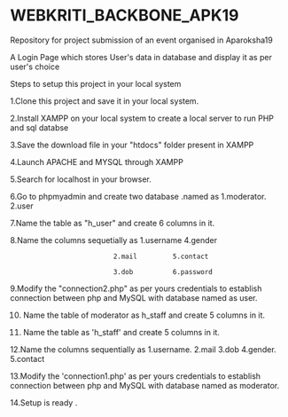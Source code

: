 # WEBKRITI_BACKBONE_APK19
Repository for project submission of an event organised in Aparoksha19


A Login Page which stores User's data in database and display it as per user's choice

Steps to setup this project in your local system

1.Clone this project and save it in your local system.

2.Install XAMPP on your local system to create a local server to run PHP and sql databse

3.Save the download file in your "htdocs" folder present in XAMPP

4.Launch APACHE and MYSQL through XAMPP

5.Search for localhost in your browser.

6.Go to phpmyadmin and create  two database .named as 1.moderator.   2.user
   

7.Name the table as "h_user" and create 6 columns in it.

8.Name the columns sequetially as 1.username 4.gender

                              2.mail         5.contact
                              
                              3.dob          6.password
9.Modify the "connection2.php" as per yours credentials to establish connection between php and MySQL with database named as user.


10. Name the table of moderator as h_staff and create 5 columns in it.

11. Name the table as 'h_staff' and create 5 columns in it.

12.Name the columns sequentially as 1.username.  2.mail  3.dob  4.gender. 5.contact

13.Modify the 'connection1.php' as per yours credentials to establish connection between php and MySQL with database named as moderator.
  
14.Setup is ready .
